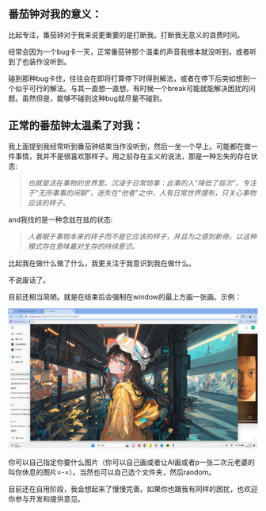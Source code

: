 ## 番茄钟对我的意义：

比起专注，番茄钟对于我来说更重要的是打断我。打断我无意义的浪费时间。

经常会因为一个bug卡一天，正常番茄钟那个温柔的声音我根本就没听到，或者听到了也装作没听到。

碰到那种bug卡住，往往会在即将打算停下时得到解法，或者在停下后突如想到一个似乎可行的解法。与其一直想一直想，有时候一个break可能就能解决困扰的问题。虽然但是，能够不碰到这种bug就尽量不碰到。

## 正常的番茄钟太温柔了对我：

我上面提到我经常听到番茄钟结束当作没听到，然后一坐一个早上。可能都在做一件事情，我并不是很喜欢那样子。用之前存在主义的说法，那是一种忘失的存在状态:

>*也就是活在事物的世界里。沉浸于日常琐事：此事的人“降低了层次”。专注于“无所事事的闲聊”，迷失在“他者”之中，人有日常世界摆布，只关心事物应该的样子。*

and我找的是一种念兹在兹的状态:

> *人着眼于事物本来的样子而不是它应该的样子，并且为之感到新奇。以这种模式存在意味着对生存的持续意识。*

比起我在做什么做了什么，我更关注于我意识到我在做什么。

不说废话了。

目前还相当简陋。就是在结束后会强制在window的最上方画一张画。示例：

<img src="https://github.com/MrXnneHang/Yasumi-Clock/blob/master/fig/fig1.jpeg" alt="fig1" />

你可以自己指定你要什么图片（你可以自己画或者让AI画或者p一张二次元老婆的叫你休息的图片=-=）。当然也可以自己选个文件夹，然后random。

目前还在自用阶段，我会想起来了慢慢完善。如果你也跟我有同样的困扰，也欢迎你参与开发和提供意见。